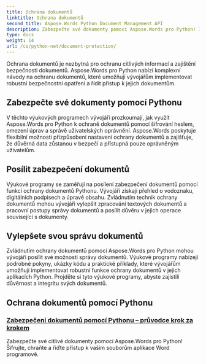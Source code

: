 ```yaml
---
title: Ochrana dokumentů
linktitle: Ochrana dokumentů
second_title: Aspose.Words Python Document Management API
description: Zabezpečte své dokumenty pomocí Aspose.Words pro Python! Implementujte šifrování hesel, uživatelská oprávnění a digitální podpisy pro robustní ochranu dokumentů.
type: docs
weight: 14
url: /cs/python-net/document-protection/
---
```

Ochrana dokumentů je nezbytná pro ochranu citlivých informací a zajištění bezpečnosti dokumentů. Aspose.Words pro Python nabízí komplexní návody na ochranu dokumentů, které umožňují vývojářům implementovat robustní bezpečnostní opatření a řídit přístup k jejich dokumentům.

## Zabezpečte své dokumenty pomocí Pythonu

V těchto výukových programech vývojáři prozkoumají, jak využít Aspose.Words pro Python k ochraně dokumentů pomocí šifrování heslem, omezení úprav a správě uživatelských oprávnění. Aspose.Words poskytuje flexibilní možnosti přizpůsobení nastavení ochrany dokumentů a zajišťuje, že důvěrná data zůstanou v bezpečí a přístupná pouze oprávněným uživatelům.

## Posílit zabezpečení dokumentů

Výukové programy se zaměřují na posílení zabezpečení dokumentů pomocí funkcí ochrany dokumentů Pythonu. Vývojáři získají přehled o vodoznaku, digitálních podpisech a úpravě obsahu. Zvládnutím technik ochrany dokumentů mohou vývojáři vylepšit zpracování textových dokumentů a pracovní postupy správy dokumentů a posílit důvěru v jejich operace související s dokumenty.

## Vylepšete svou správu dokumentů

Zvládnutím ochrany dokumentů pomocí Aspose.Words pro Python mohou vývojáři posílit své možnosti správy dokumentů. Výukové programy nabízejí podrobné pokyny, ukázky kódu a praktické příklady, které vývojářům umožňují implementovat robustní funkce ochrany dokumentů v jejich aplikacích Python. Projděte si tyto výukové programy, abyste zajistili důvěrnost a integritu svých dokumentů.

## Ochrana dokumentů pomocí Pythonu
### [Zabezpečení dokumentů pomocí Pythonu – průvodce krok za krokem](./document-security-python/)
Zabezpečte své citlivé dokumenty pomocí Aspose.Words pro Python! Šifrujte, chraňte a řiďte přístup k vašim souborům aplikace Word programově.